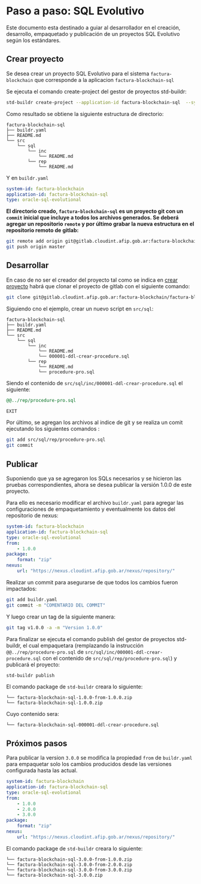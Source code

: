 # Paso a paso: SQL Evolutivo

Este documento esta destinado a guiar al desarrollador en el creación, desarrollo, empaquetado y publicación de un proyectos SQL Evolutivo según los estándares.

## Crear proyecto

Se desea crear un proyecto SQL Evolutivo para el sistema `factura-blockchain` que corresponde a la aplicacion `factura-blockchain-sql`

Se ejecuta el comando create-project del gestor de proyectos std-buildr:

```bash
std-buildr create-project --application-id factura-blockchain-sql  --system-id factura-blockchain --type oracle-sql-evolutional
```

Como resultado se obtiene la siguiente estructura de directorio:

```tree
factura-blockchain-sql
├── buildr.yaml
├── README.md
└── src
    └── sql
        └── inc
            └── README.md
        └── rep
            └── README.md
```

Y en `buildr.yaml`

```yaml
system-id: factura-blockchain
application-id: factura-blockchain-sql
type: oracle-sql-evolutional
```

**El directorio creado, `factura-blockchain-sql` es un proyecto git con un `commit` inicial que incluye a todos los archivos generados.  Se deberá agregar un repositorio `remote` y por último grabar la nueva estructura en el repositorio remoto de gitlab:**

```bash
git remote add origin git@gitlab.cloudint.afip.gob.ar:factura-blockchain/factura-blockchain-sql.git
git push origin master
```

## Desarrollar

En caso de no ser el creador del proyecto tal como se indica en [crear proyecto](#Crear-proyecto) habrá que clonar el proyecto de gitlab con el siguiente comando:

```bash
git clone git@gitlab.cloudint.afip.gob.ar:factura-blockchain/factura-blockchain-sql.git
```

Siguiendo cno el ejemplo, crear un nuevo script en `src/sql`:

```tree
factura-blockchain-sql
├── buildr.yaml
├── README.md
└── src
    └── sql
        └── inc
            └── README.md
            └── 000001-ddl-crear-procedure.sql
        └── rep
            └── README.md
            └── procedure-pro.sql
```

Siendo el contenido de `src/sql/inc/000001-ddl-crear-procedure.sql` el siguiente:

```sql
@@../rep/procedure-pro.sql

EXIT
```

Por último, se agregan los archivos al indice de git y se realiza un comit ejecutando los siguientes comandos :

```bash
git add src/sql/rep/procedure-pro.sql
git commit
```

## Publicar

Suponiendo que ya se agregaron los SQLs necesarios y se hicieron las pruebas correspondientes, ahora se desea publicar la versión 1.0.0 de este proyecto.

Para ello es necesario modificar el archivo `buildr.yaml` para agregar las configuraciones de empaquetamiento y eventualmente los datos del repositorio de nexus:

```yaml
system-id: factura-blockchain
application-id: factura-blockchain-sql
type: oracle-sql-evolutional
from:
    - 1.0.0
package:
    format: "zip"
nexus:
    url: "https://nexus.cloudint.afip.gob.ar/nexus/repository/"
```

Realizar un commit para asegurarse de que todos los cambios fueron impactados:

```bash
git add buildr.yaml
git commit -m "COMENTARIO DEL COMMIT"
```

Y luego crear un tag de la siguiente manera:

```bash
git tag v1.0.0 -a -m "Version 1.0.0"
```

Para finalizar se ejecuta el comando publish del gestor de proyectos std-buildr, el cual empaquetara (remplazando la instrucción `@@../rep/procedure-pro.sql` de `src/sql/inc/000001-ddl-crear-procedure.sql` con el contenido de `src/sql/rep/procedure-pro.sql`) y publicará el proyecto:

```bash
std-buildr publish
```

El comando package de `std-buildr` creara lo siguiente:

```tree
└── factura-blockchain-sql-1.0.0-from-1.0.0.zip
└── factura-blockchain-sql-1.0.0.zip
```

Cuyo contenido sera:

```tree
└── factura-blockchain-sql-000001-ddl-crear-procedure.sql
```

## Próximos pasos

Para publicar la version `3.0.0` se modifica la propiedad `from` de  `buildr.yaml` para empaquetar solo los cambios producidos desde las versiones configurada hasta las actual.

```yaml
system-id: factura-blockchain
application-id: factura-blockchain-sql
type: oracle-sql-evolutional
from:
    - 1.0.0
    - 2.0.0
    - 3.0.0
package:
    format: "zip"
nexus:
    url: "https://nexus.cloudint.afip.gob.ar/nexus/repository/"
```

El comando package de `std-buildr` creara lo siguiente:

```tree
└── factura-blockchain-sql-3.0.0-from-1.0.0.zip
└── factura-blockchain-sql-3.0.0-from-2.0.0.zip
└── factura-blockchain-sql-3.0.0-from-3.0.0.zip
└── factura-blockchain-sql-3.0.0.zip
```